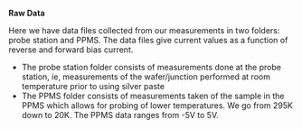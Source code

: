 **Raw Data** 

Here we have data files collected from our measurements in two folders: probe station and PPMS. The data files give current values as a function of reverse and forward bias current. 
  - The probe station folder consists of measurements done at the probe station, ie, measurements of the wafer/junction performed at room temperature prior to using silver paste
  - The PPMS folder consists of measurements taken of the sample in the PPMS which allows for probing of lower temperatures. We go from 295K down to 20K. The PPMS data ranges from -5V to 5V. 
